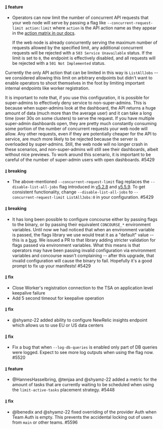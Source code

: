 #### <sub><sup><a name="5429" href="#5429">:link:</a></sup></sub> feature

* Operators can now limit the number of concurrent API requests that your web node will serve by passing a flag like `--concurrent-request-limit action:limit` where `action` is the API action name as they appear in the [action matrix in our docs](https://concourse-ci.org/user-roles.html#action-matrix).

  If the web node is already concurrently serving the maximum number of requests allowed by the specified limit, any additional concurrent requests will be rejected with a `503 Service Unavailable` status. If the limit is set to `0`, the endpoint is effectively disabled, and all requests will be rejected with a `501 Not Implemented` status.

Currently the only API action that can be limited in this way is `ListAllJobs` -- we considered allowing this limit on arbitrary endpoints but didn't want to enable operators to shoot themselves in the foot by limiting important internal endpoints like worker registration.

  It is important to note that, if you use this configuration, it is possible for super-admins to effectively deny service to non-super-admins. This is because when super-admins look at the dashboard, the API returns a huge amount of data (much more than the average user) and it can take a long time (over 30s on some clusters) to serve the request. If you have multiple super-admin dashboards open, they are pretty much constantly consuming some portion of the number of concurrent requests your web node will allow. Any other requests, even if they are potentially cheaper for the API to service, are much more likely to be rejected because the server is overloaded by super-admins. Still, the web node will no longer crash in these scenarios, and non-super-admins will still see their dashboards, albeit without nice previews. To work around this scenario, it is important to be careful of the number of super-admin users with open dashboards. #5429

#### <sub><sup><a name="remove-disable-list-all-jobs" href="#remove-disable-list-all-jobs">:link:</a></sup></sub> breaking

* The above-mentioned `--concurrent-request-limit` flag replaces the `--disable-list-all-jobs` flag introduced in [v5.2.8](https://github.com/concourse/concourse/releases/tag/v5.2.8) and [v5.5.9](https://github.com/concourse/concourse/releases/tag/v5.5.9#5340). To get consistent functionality, change `--disable-list-all-jobs` to `--concurrent-request-limit ListAllJobs:0` in your configuration. #5429

#### <sub><sup><a name="strict-env-vars" href="#strict-env-vars">:link:</a></sup></sub> breaking

* It has long been possible to configure concourse either by passing flags to the binary, or by passing their equivalent `CONCOURSE_*` environment variables. Until now we had noticed that when an environment variable is passed, the flags library we use would treat it as a "default" value -- this is a [bug](https://github.com/jessevdk/go-flags/issues/329). We issued a PR to that library adding stricter validation for flags passed via environment variables. What this means is that operators may have been passing invalid configuration via environment variables and concourse wasn't complaining -- after this upgrade, that invalid configuration will cause the binary to fail. Hopefully it's a good prompt to fix up your manifests! #5429

#### <sub><sup><a name="5082" href="#5082">:link:</a></sup></sub> fix

* Close Worker's registration connection to the TSA on application level keepalive failure
* Add 5 second timeout for keepalive operation

#### <sub><sup><a name="5452" href="#4081">:link:</a></sup></sub> fix

* @shyamz-22 added ability to configure NewRelic insights endpoint which allows us to use EU or US data centers

#### <sub><sup><a name="5520" href="#5520">:link:</a></sup></sub> fix

* Fix a bug that when `--log-db-queries` is enabled only part of DB queries were logged. Expect to see more log outputs when using the flag now. #5520

#### <sub><sup><a name="5448" href="#5448">:link:</a></sup></sub> feature
 
* @HannesHasselbring, @tenjaa and @shyamz-22 added a metric for the amount of tasks that are currently waiting to be scheduled when using the `limit-active-tasks` placement strategy. #5448


#### <sub><sup><a name="5596" href="#5596">:link:</a></sup></sub> fix
 
* @lbenedix and @shyamz-22 fixed overriding of the provider Auth when Team Auth is empty. This prevents the accidental locking out of users from `main` or other teams. #5596
